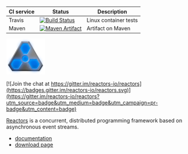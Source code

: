 
CI service | Status | Description
-----------|--------|------------
Travis | [![Build Status](https://travis-ci.org/reactors-io/reactors.png?branch=master)](https://travis-ci.org/reactors-io/reactors) | Linux container tests
Maven | [![Maven Artifact](https://img.shields.io/maven-central/v/com.storm-enroute/reactors-io_2.11.svg)](http://mvnrepository.com/artifact/com.storm-enroute/reactors-io_2.11) | Artifact on Maven

<img src='reactress-title-96.png'></img>

[![Join the chat at https://gitter.im/reactors-io/reactors](https://badges.gitter.im/reactors-io/reactors.svg)](https://gitter.im/reactors-io/reactors?utm_source=badge&utm_medium=badge&utm_campaign=pr-badge&utm_content=badge)

[Reactors](http://reactors.io) is a concurrent, distributed programming framework based
on asynchronous event streams.

- [documentation](http://reactors.io/learn/)
- [download page](http://reactors.io/download/)
